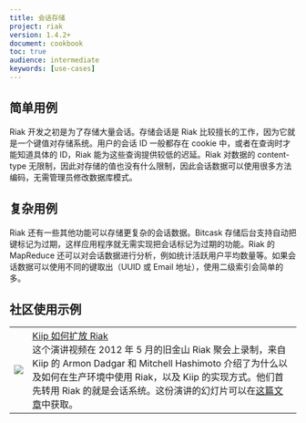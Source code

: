 ```yaml
---
title: 会话存储
project: riak
version: 1.4.2+
document: cookbook
toc: true
audience: intermediate
keywords: [use-cases]
---
```


## 简单用例

Riak 开发之初是为了存储大量会话。存储会话是 Riak 比较擅长的工作，因为它就是一个键值对存储系统。用户的会话 ID 一般都存在 cookie 中，或者在查询时才能知道具体的 ID，Riak 能为这些查询提供较低的迟延。Riak 对数据的 content-type 无限制，因此对存储的值也没有什么限制，因此会话数据可以使用很多方法编码，无需管理员修改数据库模式。

## 复杂用例

Riak 还有一些其他功能可以存储更复杂的会话数据。Bitcask 存储后台支持自动把键标记为过期，这样应用程序就无需实现把会话标记为过期的功能。Riak 的 MapReduce 还可以对会话数据进行分析，例如统计活跃用户平均数量等。如果会话数据可以使用不同的键取出（UUID 或 Email 地址），使用二级索引会简单的多。

## 社区使用示例

<table class="links">
    <tr>
        <td><a href="https://player.vimeo.com/video/42744689" target="_blank" title="Kiip 如何扩放 Riak">
           <img src="http://b.vimeocdn.com/ts/296/624/296624215_960.jpg"/>
         </a></td>
        <td><a href="https://player.vimeo.com/video/42744689" target="_blank" title="Kiip 如何扩放 Riak">Kiip 如何扩放 Riak</a>
        <br>
        这个演讲视频在 2012 年 5 月的旧金山 Riak 聚会上录制，来自 Kiip 的 Armon Dadgar 和 Mitchell Hashimoto 介绍了为什么以及如何在生产环境中使用 Riak，以及 Kiip 的实现方式。他们首先转用 Riak 的就是会话系统。这份演讲的幻灯片可以在<a href="http://basho.com/blog/technical/2012/05/25/Scaling-Riak-At-Kiip/" class="riak" target="_blank">这篇文章</a>中获取。
        </td>
    </tr>
</table>
